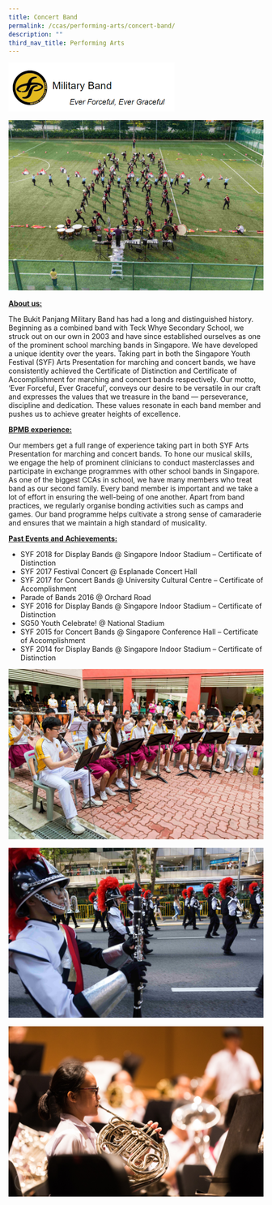 ```yaml
---
title: Concert Band
permalink: /ccas/performing-arts/concert-band/
description: ""
third_nav_title: Performing Arts
---
```

<img src="/images/Military%20Band.png" 
     style="width:65%">

![](/images/b1.jpeg)

<strong><u>About us:</u></strong>

The Bukit Panjang Military Band has had a long and distinguished history. Beginning as a combined band with Teck Whye Secondary School, we struck out on our own in 2003 and have since established ourselves as one of the prominent school marching bands in Singapore. We have developed a unique identity over the years. Taking part in both the Singapore Youth Festival (SYF) Arts Presentation for marching and concert bands, we have consistently achieved the Certificate of Distinction and Certificate of Accomplishment for marching and concert bands respectively. Our motto, ‘Ever Forceful, Ever Graceful’, conveys our desire to be versatile in our craft and expresses the values that we treasure in the band — perseverance, discipline and dedication. These values resonate in each band member and pushes us to achieve greater heights of excellence.


<strong><u>BPMB experience:</u></strong>

Our members get a full range of experience taking part in both SYF Arts Presentation for marching and concert bands. To hone our musical skills, we engage the help of prominent clinicians to conduct masterclasses and participate in exchange programmes with other school bands in Singapore. As one of the biggest CCAs in school, we have many members who treat band as our second family. Every band member is important and we take a lot of effort in ensuring the well-being of one another. Apart from band practices, we regularly organise bonding activities such as camps and games. Our band programme helps cultivate a strong sense of camaraderie and ensures that we maintain a high standard of musicality.

  
<strong><u>Past Events and Achievements:</u></strong>

*   SYF 2018 for Display Bands @ Singapore Indoor Stadium – Certificate of Distinction
*   SYF 2017 Festival Concert @ Esplanade Concert Hall
*   SYF 2017 for Concert Bands @ University Cultural Centre – Certificate of Accomplishment
*   Parade of Bands 2016 @ Orchard Road
*   SYF 2016 for Display Bands @ Singapore Indoor Stadium – Certificate of Distinction
*   SG50 Youth Celebrate! @ National Stadium
*   SYF 2015 for Concert Bands @ Singapore Conference Hall – Certificate of Accomplishment
*   SYF 2014 for Display Bands @ Singapore Indoor Stadium – Certificate of Distinction

  

![](/images/b2.jpeg)

![](/images/b3.jpeg)

![](/images/b4.jpeg)